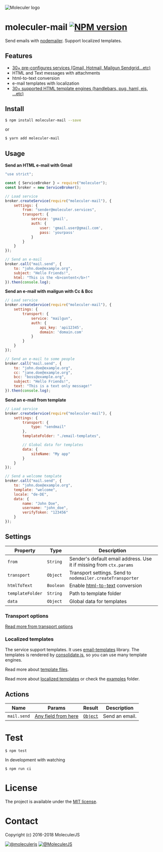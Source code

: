 ![Moleculer logo](http://moleculer.services/images/banner.png)

# moleculer-mail [![NPM version](https://img.shields.io/npm/v/moleculer-mail.svg)](https://www.npmjs.com/package/moleculer-mail)

Send emails with [nodemailer](https://nodemailer.com/about/). Support localized templates.

## Features
- [30+ pre-configures services (Gmail, Hotmail, Mailgun Sendgrid...etc)](https://github.com/nodemailer/nodemailer/blob/master/lib/well-known/services.json)
- HTML and Text messages with attachments
- html-to-text conversion
- e-mail templates with localization
- [30+ supported HTML template engines (handlebars, pug, haml, ejs, ...etc)](https://github.com/crocodilejs/node-email-templates#supported-template-engines)

## Install

```bash
$ npm install moleculer-mail --save
```
or
```bash
$ yarn add moleculer-mail
```

## Usage

**Send an HTML e-mail with Gmail**
```js
"use strict";

const { ServiceBroker } = require("moleculer");
const broker = new ServiceBroker();

// Load service
broker.createService(require("moleculer-mail"), {
    settings: {
        from: "sender@moleculer.services",
        transport: {
            service: 'gmail',
            auth: {
                user: 'gmail.user@gmail.com',
                pass: 'yourpass'
            }
        }
    }
});

// Send an e-mail
broker.call("mail.send", { 
    to: "john.doe@example.org", 
    subject: "Hello Friends!", 
    html: "This is the <b>content</b>!"
}).then(console.log);
```

**Send an e-mail with mailgun with Cc & Bcc**
```js
// Load service
broker.createService(require("moleculer-mail"), {
    settings: {
        transport: {
            service: "mailgun",
            auth: {
                api_key: 'api12345',
                domain: 'domain.com'
            }
        }
    }
});

// Send an e-mail to some people
broker.call("mail.send", { 
    to: "john.doe@example.org", 
    cc: "jane.doe@example.org",
    bcc: "boss@example.org",
    subject: "Hello Friends!", 
    text: "This is a text only message!"
}).then(console.log);
```


**Send an e-mail from template**
```js
// Load service
broker.createService(require("moleculer-mail"), {
    settings: {
        transport: {
            type: "sendmail"
        },
        templateFolder: "./email-templates",

        // Global data for templates
        data: {
            siteName: "My app"
        }
    }
});

// Send a welcome template
broker.call("mail.send", { 
    to: "john.doe@example.org", 
    template: "welcome",
    locale: "de-DE",
    data: {
        name: "John Doe",
        username: "john_doe",
        verifyToken: "123456"
    }
});
```

## Settings
| Property | Type | Description |
| -------- | -----| ----------- |
| `from` | `String` | Sender's default email address. Use it if missing from `ctx.params` |
| `transport` | `Object` | Transport settings. Send to `nodemailer.createTransporter`  |
| `htmlToText` | `Boolean` | Enable [html-to-text](https://github.com/andris9/nodemailer-html-to-text) conversion |
| `templateFolder` | `String` | Path to template folder |
| `data` | `Object` | Global data for templates |

### Transport options
[Read more from transport options](https://nodemailer.com/smtp/)

### Localized templates
The service support templates. It uses [email-templates](https://github.com/crocodilejs/node-email-templates) library. The templates is rendered by [consolidate.js](https://www.npmjs.com/package/consolidate), so you can use many template engines.

Read more about [template files](https://github.com/crocodilejs/node-email-templates#quick-start).

Read more about [localized templates](https://github.com/crocodilejs/node-email-templates#localized-template) or check the [examples](examples/template) folder.

## Actions
| Name | Params | Result | Description |
| ---- | ------ | ------ | ----------- |
| `mail.send` | [Any field from here](https://nodemailer.com/message/) | [`Object`](https://nodemailer.com/usage/#sending-mail) | Send an email. |

# Test
```
$ npm test
```

In development with watching

```
$ npm run ci
```

# License
The project is available under the [MIT license](https://tldrlegal.com/license/mit-license).

# Contact
Copyright (c) 2016-2018 MoleculerJS

[![@moleculerjs](https://img.shields.io/badge/github-moleculerjs-green.svg)](https://github.com/moleculerjs) [![@MoleculerJS](https://img.shields.io/badge/twitter-MoleculerJS-blue.svg)](https://twitter.com/MoleculerJS)
